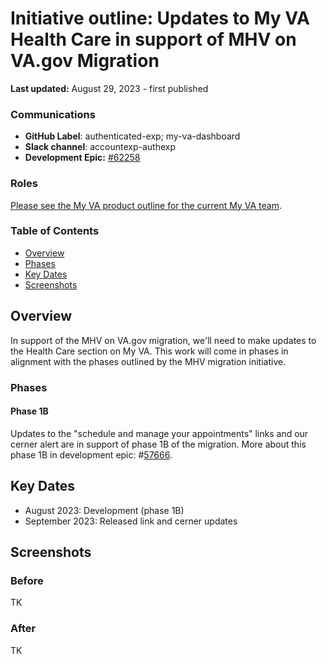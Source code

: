 # Initiative outline: Updates to My VA Health Care in support of MHV on VA.gov Migration

**Last updated:** August 29, 2023 - first published

### Communications

- **GitHub Label**: authenticated-exp; my-va-dashboard
- **Slack channel**: accountexp-authexp
- **Development Epic:** [#62258](https://github.com/department-of-veterans-affairs/va.gov-team/issues/62258)

### Roles

[Please see the My VA product outline for the current My VA team](https://github.com/department-of-veterans-affairs/va.gov-team/tree/master/products/identity-personalization/my-va#roles).

### Table of Contents

- [Overview](#overview)
- [Phases](#phases)
- [Key Dates](#key-dates)
- [Screenshots](#screenshots)

## Overview
In support of the MHV on VA.gov migration, we'll need to make updates to the Health Care section on My VA. This work will come in phases in alignment with the phases outlined by the MHV migration initiative.

### Phases

#### Phase 1B
Updates to the "schedule and manage your appointments" links and our cerner alert are in support of phase 1B of the migration. More about this phase 1B in development epic: #[57666](https://github.com/department-of-veterans-affairs/va.gov-team/issues/57666).

## Key Dates

- August 2023: Development (phase 1B)
- September 2023: Released link and cerner updates
   
## Screenshots

### Before
TK

### After
TK
